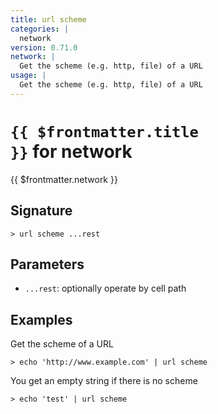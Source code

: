 ```yaml
---
title: url scheme
categories: |
  network
version: 0.71.0
network: |
  Get the scheme (e.g. http, file) of a URL
usage: |
  Get the scheme (e.g. http, file) of a URL
---
```


# <code>{{ $frontmatter.title }}</code> for network

<div class='command-title'>{{ $frontmatter.network }}</div>

## Signature

```> url scheme ...rest```

## Parameters

 -  `...rest`: optionally operate by cell path

## Examples

Get the scheme of a URL
```shell
> echo 'http://www.example.com' | url scheme
```

You get an empty string if there is no scheme
```shell
> echo 'test' | url scheme
```
